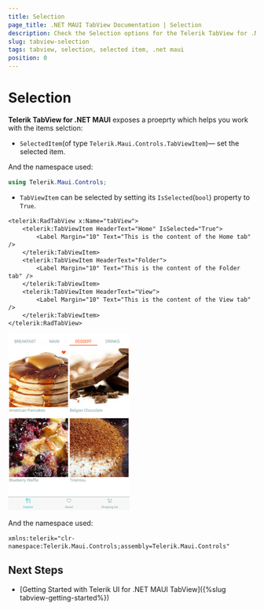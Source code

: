```yaml
---
title: Selection
page_title: .NET MAUI TabView Documentation | Selection
description: Check the Selection options for the Telerik TabView for .NET MAUI control.
slug: tabview-selection
tags: tabview, selection, selected item, .net maui
position: 0
---
```


# Selection

**Telerik TabView for .NET MAUI** exposes a proeprty which helps you work with the items selction: 

* `SelectedItem`(of type `Telerik.Maui.Controls.TabViewItem`)&mdash; set the selected item.

<snippet id='tabview-features-selection-csharp'/>

And the namespace used:

```C#
using Telerik.Maui.Controls;
```

* `TabViewItem` can be selected by setting its `IsSelected`(`bool`) property to `True`.

```XAML
<telerik:RadTabView x:Name="tabView">
    <telerik:TabViewItem HeaderText="Home" IsSelected="True">
        <Label Margin="10" Text="This is the content of the Home tab" />
    </telerik:TabViewItem>
    <telerik:TabViewItem HeaderText="Folder">
        <Label Margin="10" Text="This is the content of the Folder tab" />
    </telerik:TabViewItem>
    <telerik:TabViewItem HeaderText="View">
        <Label Margin="10" Text="This is the content of the View tab" />
    </telerik:TabViewItem>
</telerik:RadTabView>
```

![TabView example](images/tabview-overview.png) 

And the namespace used:

```XAML
xmlns:telerik="clr-namespace:Telerik.Maui.Controls;assembly=Telerik.Maui.Controls"
```

## Next Steps

- [Getting Started with Telerik UI for .NET MAUI TabView]({%slug tabview-getting-started%})
